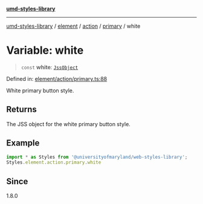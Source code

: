[**umd-styles-library**](../../../../../../README.md)

***

[umd-styles-library](../../../../../../modules.md) / [element](../../../../../README.md) / [action](../../../README.md) / [primary](../README.md) / white

# Variable: white

> `const` **white**: [`JssObject`](../../../../../../utilities/namespaces/transform/type-aliases/JssObject.md)

Defined in: [element/action/primary.ts:88](https://github.com/UMD-Digital/design-system/blob/8021d9898368f604bce452fe4dde6fae3a0578fd/packages/styles/source/element/action/primary.ts#L88)

White primary button style.

## Returns

The JSS object for the white primary button style.

## Example

```typescript
import * as Styles from '@universityofmaryland/web-styles-library';
Styles.element.action.primary.white
```

## Since

1.8.0
